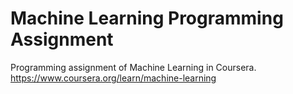 Machine Learning Programming Assignment
==========
Programming assignment of Machine Learning in Coursera.
https://www.coursera.org/learn/machine-learning

